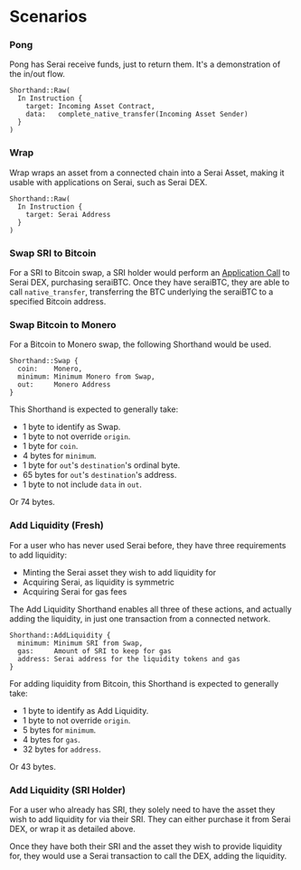 # Scenarios

### Pong

Pong has Serai receive funds, just to return them. It's a demonstration of the
in/out flow.

```
Shorthand::Raw(
  In Instruction {
    target: Incoming Asset Contract,
    data:   complete_native_transfer(Incoming Asset Sender)
  }
)
```

### Wrap

Wrap wraps an asset from a connected chain into a Serai Asset, making it usable
with applications on Serai, such as Serai DEX.

```
Shorthand::Raw(
  In Instruction {
    target: Serai Address
  }
)
```

### Swap SRI to Bitcoin

For a SRI to Bitcoin swap, a SRI holder would perform an
[Application Call](../Serai.md#application-calls) to Serai DEX, purchasing
seraiBTC. Once they have seraiBTC, they are able to call `native_transfer`,
transferring the BTC underlying the seraiBTC to a specified Bitcoin address.

### Swap Bitcoin to Monero

For a Bitcoin to Monero swap, the following Shorthand would be used.

```
Shorthand::Swap {
  coin:    Monero,
  minimum: Minimum Monero from Swap,
  out:     Monero Address
}
```

 This Shorthand is expected to generally take:

  - 1 byte to identify as Swap.
  - 1 byte to not override `origin`.
  - 1 byte for `coin`.
  - 4 bytes for `minimum`.
  - 1 byte for `out`'s `destination`'s ordinal byte.
  - 65 bytes for `out`'s `destination`'s address.
  - 1 byte to not include `data` in `out`.

Or 74 bytes.

### Add Liquidity (Fresh)

For a user who has never used Serai before, they have three requirements to add
liquidity:

  - Minting the Serai asset they wish to add liquidity for
  - Acquiring Serai, as liquidity is symmetric
  - Acquiring Serai for gas fees

The Add Liquidity Shorthand enables all three of these actions, and actually
adding the liquidity, in just one transaction from a connected network.

```
Shorthand::AddLiquidity {
  minimum: Minimum SRI from Swap,
  gas:     Amount of SRI to keep for gas
  address: Serai address for the liquidity tokens and gas
}
```

For adding liquidity from Bitcoin, this Shorthand is expected to generally take:

  - 1 byte to identify as Add Liquidity.
  - 1 byte to not override `origin`.
  - 5 bytes for `minimum`.
  - 4 bytes for `gas`.
  - 32 bytes for `address`.

Or 43 bytes.

### Add Liquidity (SRI Holder)

For a user who already has SRI, they solely need to have the asset they wish to
add liquidity for via their SRI. They can either purchase it from Serai DEX, or
wrap it as detailed above.

Once they have both their SRI and the asset they wish to provide liquidity for,
they would use a Serai transaction to call the DEX, adding the liquidity.
